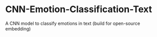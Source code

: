 # CNN-Emotion-Classification-Text
A CNN model to classify emotions in text (build for open-source embedding)